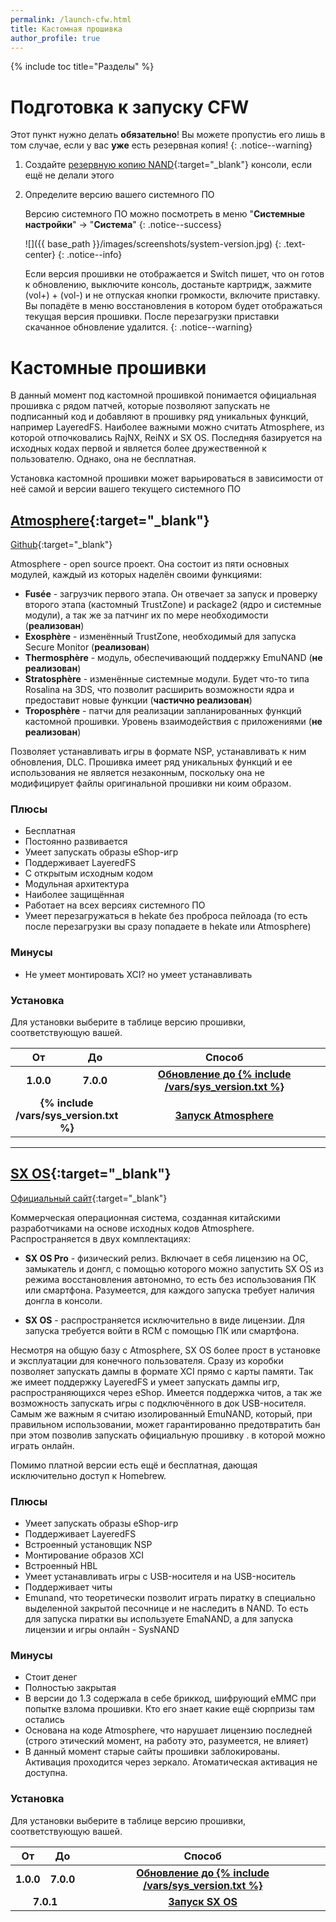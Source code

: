 ```yaml
---
permalink: /launch-cfw.html
title: Кастомная прошивка
author_profile: true
---
```

{% include toc title="Разделы" %}

# Подготовка к запуску CFW 

Этот пункт нужно делать **обязательно**! Вы можете пропустиь его лишь в том случае, если у вас **уже** есть резервная копия!
{: .notice--warning}

1. Создайте [резервную копию NAND](backup-nand){:target="_blank"} консоли, если ещё не делали этого
1. Определите версию вашего системного ПО

	Версию системного ПО можно посмотреть в меню "**Системные настройки**" -> "**Система**"
	{: .notice--success}

	![]({{ base_path }}/images/screenshots/system-version.jpg) 
	{: .text-center}
	{: .notice--info}

	Если версия прошивки не отображается и Switch пишет, что он готов к обновлению, выключите консоль, достаньте картридж, зажмите (vol+) + (vol-) и не отпуская кнопки громкости, включите приставку. Вы попадёте в меню восстановления в котором будет отображаться текущая версия прошивки. После перезагрузки приставки скачанное обновление удалится. 
	{: .notice--warning}

# Кастомные прошивки

В данный момент под кастомной прошивкой понимается официальная прошивка с рядом патчей, которые позволяют запускать не подписанный код и добавляют в прошивку ряд уникальных функций, например LayeredFS. Наиболее важными можно считать Atmosphere, из которой отпочковались RajNX, ReiNX и SX OS. Последняя базируется на исходных кодах первой и является более дружественной к пользователю. Однако, она не бесплатная. 

Установка кастомной прошивки может варьироваться в зависимости от неё самой и версии вашего текущего системного ПО

## [Atmosphere](atmos){:target="_blank"}
[Github](https://github.com/Atmosphere-NX/Atmosphere){:target="_blank"}

Atmosphere - open source проект. Она состоит из пяти основных модулей, каждый из которых наделён своими функциями:

* **Fusée** - загрузчик первого этапа. Он отвечает за запуск и проверку второго этапа (кастомный TrustZone) и package2 (ядро и системные модули), а так же за патчинг их по мере необходимости (**реализован**) 
* **Exosphère** - изменённый TrustZone, необходимый для запуска Secure Monitor (**реализован**)
* **Thermosphère** - модуль, обеспечивающий поддержку EmuNAND (**не реализован**)
* **Stratosphère** - изменённые системные модули. Будет что-то типа Rosalina на 3DS, что позволит расширить возможности ядра и предоставит новые функции (**частично реализован**)
* **Troposphère** - патчи для реализации запланированных функций кастомной прошивки. Уровень взаимодействия с приложениями (**не реализован**)

Позволяет устанавливать игры в формате NSP, устанавливать к ним обновления, DLC. Прошивка имеет ряд уникальных функций и ее использования не является незаконным, поскольку она не модифицирует файлы оригинальной прошивки ни коим образом. 

### Плюсы
+ Бесплатная
+ Постоянно развивается 
+ Умеет запускать образы eShop-игр 
+ Поддерживает LayeredFS
+ С открытым исходным кодом
+ Модульная архитектура 
+ Наиболее защищённая
+ Работает на всех версиях системного ПО
+ Умеет перезагружаться в hekate без проброса пейлоада (то есть после перезагрузки вы сразу попадаете в hekate или Atmosphere)

### Минусы
+ Не умеет монтировать XCI? но умеет устанавливать 


### Установка
Для установки выберите в таблице версию прошивки, соответствующую вашей. 

<table>
  <colgroup>
    <col span="1" style="width: 10%;">
    <col span="1" style="width: 10%;">
    <col span="1" style="width: 80%;">
  </colgroup>
  <thead>
    <tr>
      <th style="text-align: center">От</th>
      <th style="text-align: center">До</th>
      <th style="text-align: center">Способ</th>
    </tr>
  </thead>
  <tbody>
    <tr>
      <td style="text-align: center; font-weight: bold;">1.0.0</td>
      <td style="text-align: center; font-weight: bold;">7.0.0</td>
      <td style="text-align: center; font-weight: bold;"><a href="update-to-latest">Обновление до {% include /vars/sys_version.txt %}</a></td>
    </tr>
    <tr>
      <td style="text-align: center; font-weight: bold;" colspan="2">{% include /vars/sys_version.txt %}</td>
      <td style="text-align: center; font-weight: bold;"><a href="atmos">Запуск Atmosphere</a></td>
    </tr>
  </tbody>
</table>

___

## [SX OS](sxos){:target="_blank"}
[Официальный сайт](https://sx.xecuter.rocks/){:target="_blank"}

Коммерческая операционная система, созданная китайскими разработчиками на основе исходных кодов Atmosphere. Распространяется в двух комплектациях: 

* **SX OS Pro** - физический релиз. Включает в себя лицензию на ОС, замыкатель и донгл, с помощью которого можно запустить SX OS из режима восстановления автономно, то есть без использования ПК или смартфона. Разумеется, для каждого запуска требует наличия донгла в консоли. 

* **SX OS** - распространяется исключительно в виде лицензии. Для запуска требуется войти в RCM с помощью ПК или смартфона. 

Несмотря на общую базу с Atmosphere, SX OS более прост в установке и эксплуатации для конечного пользователя. Сразу из коробки позволяет запускать дампы в формате XCI прямо с карты памяти. Так же имеет поддержку LayeredFS и умеет запускать дампы игр, распространяющихся через eShop. Имеется поддержка читов, а так же возможность запускать игры с подключённого в док USB-носителя. Самым же важным я считаю изолированный EmuNAND, который, при правильном использовании, может гарантированно предотвратить бан при этом позволив запускать официальную прошивку . в которой можно играть онлайн. 

Помимо платной версии есть ещё и бесплатная, дающая исключительно доступ к Homebrew. 

### Плюсы
+ Умеет запускать образы eShop-игр 
+ Поддерживает LayeredFS 
+ Встроенный установщик NSP
+ Монтирование образов XCI
+ Встроенный HBL
+ Умеет устанавливать игры с USB-носителя и на USB-носитель 
+ Поддерживает читы
+ Emunand, что теоретически позволит играть пиратку в специально выделенной закрытой песочнице и не наследить в NAND. То есть для запуска пиратки вы используете EmaNAND, а для запуска лицензии и игры онлайн - SysNAND

### Минусы
+ Стоит денег 
+ Полностью закрытая
+ В версии до 1.3 содержала в себе бриккод, шифрующий eMMC при попытке взлома прошивки. Кто его знает какие ещё сюрпризы там остались
+ Основана на коде Atmosphere, что нарушает лицензию последней (строго этический момент, на работу это, разумеется, не влияет)
+ В данный момент старые сайты прошивки заблокированы. Активация проходится через зеркало. Атоматическая активация не доступна. 


### Установка
Для установки выберите в таблице версию прошивки, соответствующую вашей. 

<table>
  <colgroup>
    <col span="1" style="width: 10%;">
    <col span="1" style="width: 10%;">
    <col span="1" style="width: 80%;">
  </colgroup>
  <thead>
    <tr>
      <th style="text-align: center">От</th>
      <th style="text-align: center">До</th>
      <th style="text-align: center">Способ</th>
    </tr>
  </thead>
  <tbody>
    <tr>
      <td style="text-align: center; font-weight: bold;">1.0.0</td>
      <td style="text-align: center; font-weight: bold;">7.0.0</td>
      <td style="text-align: center; font-weight: bold;"><a href="update-to-latest">Обновление до {% include /vars/sys_version.txt %}</a></td>
    </tr>
    <tr>
      <td style="text-align: center; font-weight: bold;" colspan="2">7.0.1</td>
      <td style="text-align: center; font-weight: bold;"><a href="sxos">Запуск SX OS</a></td>
    </tr>
  </tbody>
</table>